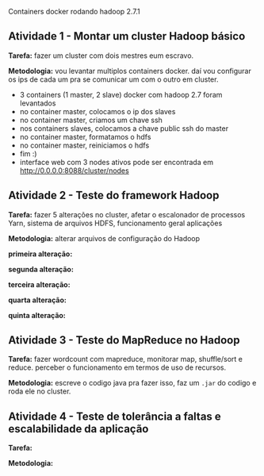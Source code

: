 Containers docker rodando hadoop 2.7.1

## Atividade 1 - Montar um cluster Hadoop básico

**Tarefa:** fazer um cluster com dois mestres eum escravo.

**Metodologia:** vou levantar multiplos containers docker. daí vou configurar os ips de cada um pra se comunicar um com o outro em cluster.

- 3 containers (1 master, 2 slave) docker com hadoop 2.7 foram levantados
- no container master, colocamos o ip dos slaves
- no container master, criamos um chave ssh
- nos containers slaves, colocamos a chave public ssh do master
- no container master, formatamos o hdfs
- no container master, reiniciamos o hdfs
- fim :)
- interface web com 3 nodes ativos pode ser encontrada em http://0.0.0.0:8088/cluster/nodes

## Atividade 2 - Teste do framework Hadoop

**Tarefa:** fazer 5 alterações no cluster, afetar o escalonador de processos Yarn, sistema de
arquivos HDFS, funcionamento geral aplicações

**Metodologia:** alterar arquivos de configuração do Hadoop

**primeira alteração:**

**segunda alteração:**

**terceira alteração:**

**quarta alteração:**

**quinta alteração:**


## Atividade 3 - Teste do MapReduce no Hadoop

**Tarefa:** fazer wordcount com mapreduce, monitorar map, shuffle/sort e reduce. perceber o funcionamento em termos de uso de recursos.

**Metodologia:** escreve o codigo java pra fazer isso, faz um `.jar` do codigo e roda ele no cluster.



## Atividade 4 - Teste de tolerância a faltas e escalabilidade da aplicação

**Tarefa:** 

**Metodologia:** 

